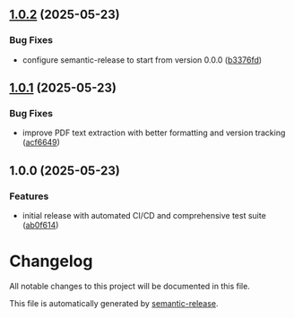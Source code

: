## [1.0.2](https://github.com/ddtdanilo/OpenAI-Document-Analyzer/compare/v1.0.1...v1.0.2) (2025-05-23)


### Bug Fixes

* configure semantic-release to start from version 0.0.0 ([b3376fd](https://github.com/ddtdanilo/OpenAI-Document-Analyzer/commit/b3376fd2c2dde6b00290f76380b4e13910cab78e))

## [1.0.1](https://github.com/ddtdanilo/OpenAI-Document-Analyzer/compare/v1.0.0...v1.0.1) (2025-05-23)


### Bug Fixes

* improve PDF text extraction with better formatting and version tracking ([acf6649](https://github.com/ddtdanilo/OpenAI-Document-Analyzer/commit/acf6649f9b39a2c92a46ef3af0e201388c8588db))

## 1.0.0 (2025-05-23)


### Features

* initial release with automated CI/CD and comprehensive test suite ([ab0f614](https://github.com/ddtdanilo/OpenAI-Document-Analyzer/commit/ab0f614e81c91fc511f657ab5236254f33fbdc18))

# Changelog

All notable changes to this project will be documented in this file.

This file is automatically generated by [semantic-release](https://github.com/semantic-release/semantic-release).
